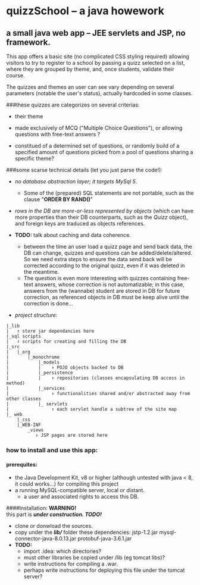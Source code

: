 # quizzSchool – a java howework
## a small java web app – JEE servlets and JSP, no framework.

This app offers a basic site (no complicated CSS styling required) allowing visitors to try to register to a school by passing a quizz selected on a list, where they are grouped by theme, and, once students, validate their course.

The quizzes and themes an user can see vary depending on several parameters (notable the user's status), actually hardcoded in some classes.


###these quizzes are categorizes on several criterias:
* their theme

* made exclusively of MCQ ("Multiple Choice Questions"),
or allowing questions with free-text answers ?

* constitued of a determined set of questions, or randomly build of a specified amount of questions picked from a pool of questions sharing a specific theme?


###some scarse technical details (let you just parse the code!):
- *no database abstraction layer; it targets MySql 5*.
  * Some of the (prepared) SQL statements are  not portable, such as the clause "**ORDER BY RAND()**"

- *rows in the DB are more-or-less represented by objects* (which can have more properties than their DB counterparts, such as the *Quizz* object),
 and foreign keys are traduced as objects references.

- **TODO:** talk about caching and data coherence.
    * between the time an user load a quizz page and send back data, the DB can change, quizzes and questions can be added/delete/altered. So we need extra steps to ensure the data send back will be corrected according to the original quizz, even if it was deleted in the meantime.  
    * The question is even more interesting with quizzes containing free-text answers, whose correction is not automatizable; in this case, answers from the (wannabe) student are stored in DB for future correction, as referenced objects in DB must be keep alive until the correction is done...
    
- *project structure:*
```
|_lib
|   ↑ store jar dependancies here
|_sql scripts
|   ↑ scripts for creating and filling the DB
|_src
|   |_org
|       |_monochrome
|           |_models
|           |    ↑ POJO objects backed to DB 
|           |_persistence
|           |    ↑ repositories (classes encapsulating DB access in method)
|           |_services
|                ↑ functionalities shared and/or abstracted away from other classes
|           |_ servlets
|                ↑ each servlet handle a subtree of the site map
|_ web
    |_css
    |_WEB-INF
        _views
           ↑ JSP pages are stored here
```


### how to install and use this app:
#### prerequites:
* the Java Development Kit, v8 or higher (although untested with java < 8, it could works...) for compiling this project
* a running MySQL-compatible server, local or distant.
  * a user and associated rights to access this DB.

####Installation:
**WARNING!**  
 this part is _**under construction. TODO!**_
 * clone or donwload the sources.
 * copy under the _**lib/**_ folder these dependencies:
    jstp-1.2.jar
    mysql-connector-java-8.0.13.jar
    protobuf-java-3.6.1.jar
* __TODO:__
  * import .idea: which directories?
  * must other libraries be copied under /lib (eg tomcat libs)?
  * write instructions for compiling a .war.
  * perhaps write instructions for deploying this file under the tomcat server?
  